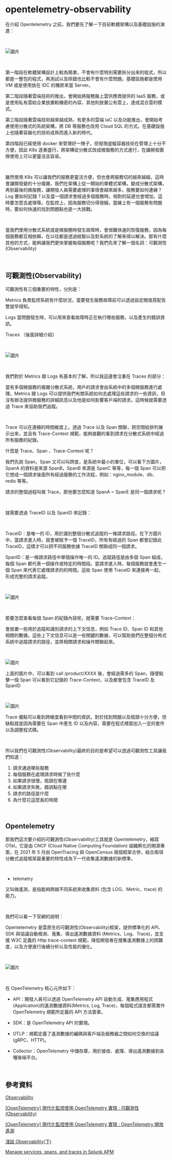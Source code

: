 # opentelemetry-observability

在介紹 Opentelemetry 之前，我們要先了解一下目前軟體架構以及基礎設施的演進：

<br>

![圖片](https://raw.githubusercontent.com/880831ian/opentelemetry-observability/master/images/1.png)

<br>

第一階段在軟體架構設計上較為簡單，不會有什麼特別需要拆分出來的程式，所以都是一整包的程式，再測試以及除錯也比較不會有什麼問題。基礎設施都是使用 VM 或是使用放在 IDC 的機房來當 Server。

第二階段隨著雲端技術的推出，會開始將服務搬上雲供應商提供的 IaaS 服務，或是使用私有雲給企業放置較機密的內容，其他則放置公有雲上，達成混合雲的模式。

第三階段隨著雲端技術越來越成熟，有更多的雲端 IaC 以及功能推出，會開始考慮使用分散式的系統架構，將 DB 等服務也改用 Cloud SQL 的方式。在基礎設施上也隨著容器化的技術成熟而進入新的時代。

第四階段已經使用 docker 來管理好一陣子，但發現虛擬容器技術在管理上十分不方便，因此 K8s 逐漸盛行，將架構從分散式改成微服務的方式進行，在讓開發團隊使用上可以更靈活且容易。

<br>

雖然使用 K8s 可以讓我們的服務更靈活方便，但也會將服務切的越來越細，這時會讓開發變的十分複雜，我們在架構上從一開始的單體式架構，變成分散式架構，再到最後的微服務，讓開發人員需要處理的事情會越來越多。服務要如何連線？Log 要如何記錄？以及當一個請求會經過多個服務時，相對的延遲也會增加，這時要怎麼去處理等。在監控上，因為服務切分得很細，當線上有一個服務有問題時，要如何快速的找到問題點也是一大挑戰。

<br>

當我們使用分散式系統或是微服務時發生故障時，會很難快速的恢復服務，因為每個服務都互相依賴，在以往都是透過經驗以及對系統的了解來得以解決。那有什麼其他的方式，能夠讓我們更快掌握每個服務呢？我們先來了解一個名詞：可觀測性(Observability)

<br>

## 可觀測性(Observability)

可觀測性有三個重要的特性，分別是：

Metrics 負責監控系統有什麼狀況，當要發生服務故障前可以透過設定閥值搭配告警提早得知。

Logs 當問題發生時，可以用來查看故障時正在執行哪些服務，以及產生的錯誤資訊。

Traces （後面詳細介紹）

<br>

![圖片](https://raw.githubusercontent.com/880831ian/opentelemetry-observability/master/images/2.png)

<br>

我們對於 Metrics 跟 Logs 有基本的了解，所以我這邊會注重在 Traces 的部分：

當有多個微服務的複雜分散式系統，用戶的請求會由系統中的多個微服務進行處理。Metrics 跟 Logs 可以提供我們有關系統如何去處理這些請求的一些資訊，但沒有辦法提供微服務的詳細訊息以及他是如何影響客戶端的請求。這時候就需要透過 Trace 來協助我們追蹤。

<br>

Trace 可以在連續的時間維度上，透過 Trace 以及 Span 關聯，把空間給排列展示出來，並且有 Trace-Context 規範，能夠直觀的看到請求在分散式系統中經過所有服務的紀錄。

什麼是 Trace、Span 、Trace-Context 呢？

我們先說 Span，Span 又可以叫跨度，是系統中最小的單位，可以看下方圖片，SpanA 的資料是來源 SpanB，SpanB 來源是 SpanC 等等，每一個 Span 可以把它想成一個請求後面所有經過服務的工作流程，例如：nginx_module、db、redis 等等。

請求的整個過程叫做 Trace，那他要怎麼知道 SpanA ~ SpanE 是同一個請求呢？

<br>

就需要透過 TraceID 以及 SpanID 來記錄：

<br>

TraceID：是唯一的 ID，用於識別整個分散式追蹤的一條請求路徑。在下方圖片中，當請求進入時，就會被賦予一個 TraceID，所有有經過的 Span 都會記錄此 TraceID，這樣才可以把不同服務依據 TraceID 關聯成同一個請求。

SpanID：是一條請求路徑中單個操作唯一的 ID。追蹤路徑是由多個 Span 組成，每個 Span 都代表一個操作或特定的時間段。當請求進入時，每個服務就會產生一個 Span 來代表它處理請求的的時間。這些 Span 使用 TraceID 來連接再一起，形成完整的請求追蹤。

<br>

![圖片](https://raw.githubusercontent.com/880831ian/opentelemetry-observability/master/images/3.png)

<br>

那要怎麼查看每個 Span 的紀錄內容呢，就需要 Trace-Context：

會放置一些用於追蹤和識別請求的上下文信息，例如 Trace ID、Span ID 和其他相關的數據。這些上下文信息可以是一些關鍵的數據，可以幫助我們在整個分佈式系統中追蹤請求的路徑，並將相關請求和操作關聯起來。

<br>

![圖片](https://raw.githubusercontent.com/880831ian/opentelemetry-observability/master/images/4.png)

上面的圖片中，可以看到 call /product/XXXX 後，會經過需多的 Span，隨便點擊一個 Span 可以看到它記錄的 Trace-Context，以及都會包含 TraceID 及 SpanID

<br>

![圖片](https://raw.githubusercontent.com/880831ian/opentelemetry-observability/master/images/5.png)
<br>

Trace 優點可以看到跨維度看到中間的資訊，對於找到問題以及瓶頸十分方便，但缺點就是因為需要在 Span 中產生 ID 以及內容，需要在程式裡面加入一定的套件以及調整程式碼。

<br>

所以我們在可觀測性(Observability)最終的目的是希望可以透過可觀測性工具讓我們知道：

1. 請求通過哪些服務
2. 每個服務在處理請求時做了些什麼
3. 如果請求很慢，瓶頸在哪邊
4. 如果請求失敗，錯誤點在哪
5. 請求的路徑是什麼
6. 為什麼花這麼長的時間

<br>

## Opentelemetry

那我們這次要介紹的可觀測性(Observability)工具就是 Opentelemetry，縮寫 OTel，它是由 CNCF (Cloud Native Computing Foundation) 組織孵化的開源專案，在 2021 年 5 月由 OpenTracing 與 OpenCensus 兩個框架合併，結合兩項分散式追蹤框架最重要的特性成為下一代收集遙測數據的新標準。

<br>

- telemetry

又叫做遙測，是指能夠跨越不同系統來收集資料 (包含 LOG、Metric、trace) 的能力。

<br>

我們可以看一下官網的說明：

Opentelemetry 是雲原生的可觀測性(Observability)框架，提供標準化的 API、SDK 與協議自動檢測、蒐集、導出遙測數據資料 (Metrics、Log、Trace)，並支援 W3C 定義的 Http trace-context 規範，降低開發者在搜集遙測數據上的困難度，以及方便進行後續分析以及性能的優化。

<br>

![圖片](https://raw.githubusercontent.com/880831ian/opentelemetry-observability/master/images/6.png)

<br>

在 OpenTelemetry 核心元件如下：

- API：開發人員可以透過 OpenTelemetry API 自動生成、蒐集應用程式(Application)的遙測數據資料(Metrics, Log, Trace)，每個程式語言都需實作 OpenTelemetry 規範所定義的 API 方法簽章。

- SDK：是 OpenTelemetry API 的實現。

- OTLP：規範定義了遙測數據的編碼與客戶端及服務器之間如何交換的協議 (gRPC、HTTP)。

- Collector：OpenTelemetry 中儲存庫，用於接收、處理、導出遙測數據到各種後端平台。

<br>

## 參考資料

[Observability](https://linkedin.github.io/school-of-sre/level101/metrics_and_monitoring/observability/)

[[OpenTelemetry] 現代化監控使用 OpenTelemetry 實現 : 可觀測性(Observability)](https://marcus116.blogspot.com/2022/01/modern-monitoring-using-openTelemetry-with-Observability.html)

[[OpenTelemetry] 現代化監控使用 OpenTelemetry 實現 : OpenTelemetry 開放遙測](https://marcus116.blogspot.com/2022/01/opentelemetry-opentelemetry.html)

[淺談 Observability(下)](https://ithelp.ithome.com.tw/m/articles/10287598)

[Manage services, spans, and traces in Splunk APM](https://docs.splunk.com/Observability/apm/apm-spans-traces/traces-spans.html)
